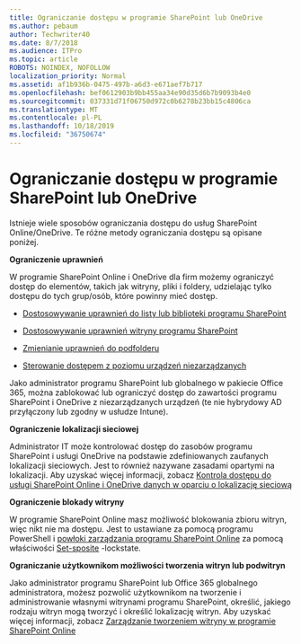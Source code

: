 ```yaml
---
title: Ograniczanie dostępu w programie SharePoint lub OneDrive
ms.author: pebaum
author: Techwriter40
ms.date: 8/7/2018
ms.audience: ITPro
ms.topic: article
ROBOTS: NOINDEX, NOFOLLOW
localization_priority: Normal
ms.assetid: af1b936b-0475-497b-a6d3-e671aef7b717
ms.openlocfilehash: bef0612903b9bb455aa34e90d35d6b7b9093b4e0
ms.sourcegitcommit: 037331d71f06750d972c0b6278b23bb15c4806ca
ms.translationtype: MT
ms.contentlocale: pl-PL
ms.lasthandoff: 10/18/2019
ms.locfileid: "36750674"
---
```

# <a name="restrict-access-in-sharepoint-or-onedrive"></a>Ograniczanie dostępu w programie SharePoint lub OneDrive

Istnieje wiele sposobów ograniczania dostępu do usług SharePoint Online/OneDrive. Te różne metody ograniczania dostępu są opisane poniżej. 

**Ograniczenie uprawnień**

W programie SharePoint Online i OneDrive dla firm możemy ograniczyć dostęp do elementów, takich jak witryny, pliki i foldery, udzielając tylko dostępu do tych grup/osób, które powinny mieć dostęp.

- [Dostosowywanie uprawnień do listy lub biblioteki programu SharePoint](https://support.office.com/article/Customize-permissions-for-a-SharePoint-list-or-library-02d770f3-59eb-4910-a608-5f84cc297782)

- [Dostosowywanie uprawnień witryny programu SharePoint](https://docs.microsoft.com/sharepoint/customize-sharepoint-site-permissions)

- [Zmienianie uprawnień do podfolderu](https://support.office.com/article/Change-the-permissions-on-a-subfolder-5427BD7C-F20A-4F75-8CF2-5359DD45A1A6)

- [Sterowanie dostępem z poziomu urządzeń niezarządzanych](https://docs.microsoft.com/sharepoint/control-access-from-unmanaged-devices)

Jako administrator programu SharePoint lub globalnego w pakiecie Office 365, można zablokować lub ograniczyć dostęp do zawartości programu SharePoint i OneDrive z niezarządzanych urządzeń (te nie hybrydowy AD przyłączony lub zgodny w usłudze Intune).

**Ograniczenie lokalizacji sieciowej**

Administrator IT może kontrolować dostęp do zasobów programu SharePoint i usługi OneDrive na podstawie zdefiniowanych zaufanych lokalizacji sieciowych. Jest to również nazywane zasadami opartymi na lokalizacji. Aby uzyskać więcej informacji, zobacz [Kontrola dostępu do usługi SharePoint Online i OneDrive danych w oparciu o lokalizację sieciową](https://docs.microsoft.com/sharepoint/control-access-based-on-network-location)

**Ograniczenie blokady witryny** 

W programie SharePoint Online masz możliwość blokowania zbioru witryn, więc nikt nie ma dostępu. Jest to ustawiane za pomocą programu PowerShell i [powłoki zarządzania programu SharePoint Online](https://docs.microsoft.com/powershell/sharepoint/sharepoint-online/connect-sharepoint-online?view=sharepoint-ps) za pomocą właściwości [Set-sposite](https://docs.microsoft.com/powershell/module/sharepoint-online/set-sposite?view=sharepoint-ps) -lockstate.

**Ograniczanie użytkownikom możliwości tworzenia witryn lub podwitryn**

Jako administrator programu SharePoint lub Office 365 globalnego administratora, możesz pozwolić użytkownikom na tworzenie i administrowanie własnymi witrynami programu SharePoint, określić, jakiego rodzaju witryn mogą tworzyć i określić lokalizację witryn. Aby uzyskać więcej informacji, zobacz [Zarządzanie tworzeniem witryny w programie SharePoint Online](https://docs.microsoft.com/sharepoint/manage-site-creation)

